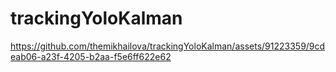 ﻿# trackingYoloKalman


https://github.com/themikhailova/trackingYoloKalman/assets/91223359/9cdeab06-a23f-4205-b2aa-f5e6ff622e62

